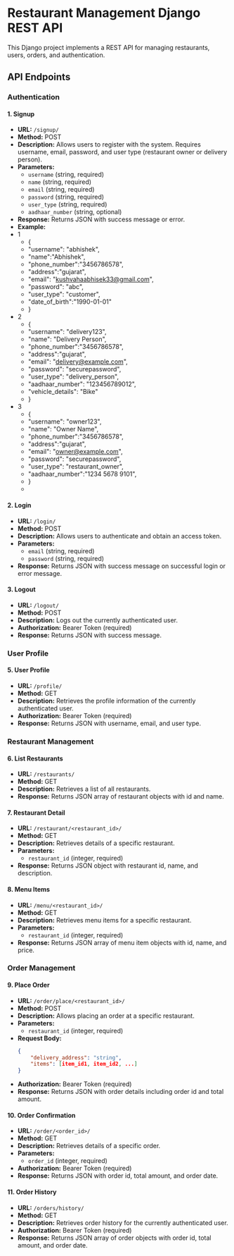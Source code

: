 
# Restaurant Management Django REST API

This Django project implements a REST API for managing restaurants, users, orders, and authentication.

## API Endpoints

### Authentication

#### 1. **Signup**
- **URL:** `/signup/`
- **Method:** POST
- **Description:** Allows users to register with the system. Requires username, email, password, and user type (restaurant owner or delivery person).
- **Parameters:**
  - `username` (string, required)
  - `name` (string, required)
  - `email` (string, required)
  - `password` (string, required)
  - `user_type` (string, required)
  - `aadhaar_number` (string, optional)
- **Response:** Returns JSON with success message or error.
- **Example:** 
- 1
   -  {
   - "username": "abhishek",
   - "name":"Abhishek",
   - "phone_number":"3456786578",
   - "address":"gujarat",
   - "email": "kushvahaabhisek33@gmail.com",
   - "password": "abc",
   - "user_type": "customer",
   - "date_of_birth":"1990-01-01"
   - }
- 2
   - {
   - "username": "delivery123",
   - "name": "Delivery Person",
   - "phone_number":"3456786578",
   - "address":"gujarat",
   - "email": "delivery@example.com",
   - "password": "securepassword",
   - "user_type": "delivery_person",
   - "aadhaar_number": "123456789012",
   - "vehicle_details": "Bike"
   - }
- 3
   -  {
   - "username": "owner123",
   - "name": "Owner Name",
   - "phone_number":"3456786578",
   - "address":"gujarat",
   - "email": "owner@example.com",
   - "password": "securepassword",
   - "user_type": "restaurant_owner",
   - "aadhaar_number":"1234 5678 9101",
   - }
   - 
#### 2. **Login**
- **URL:** `/login/`
- **Method:** POST
- **Description:** Allows users to authenticate and obtain an access token.
- **Parameters:**
  - `email` (string, required)
  - `password` (string, required)
- **Response:** Returns JSON with success message on successful login or error message.

#### 3. **Logout**
- **URL:** `/logout/`
- **Method:** POST
- **Description:** Logs out the currently authenticated user.
- **Authorization:** Bearer Token (required)
- **Response:** Returns JSON with success message.

### User Profile

#### 5. **User Profile**
- **URL:** `/profile/`
- **Method:** GET
- **Description:** Retrieves the profile information of the currently authenticated user.
- **Authorization:** Bearer Token (required)
- **Response:** Returns JSON with username, email, and user type.

### Restaurant Management

#### 6. **List Restaurants**
- **URL:** `/restaurants/`
- **Method:** GET
- **Description:** Retrieves a list of all restaurants.
- **Response:** Returns JSON array of restaurant objects with id and name.

#### 7. **Restaurant Detail**
- **URL:** `/restaurant/<restaurant_id>/`
- **Method:** GET
- **Description:** Retrieves details of a specific restaurant.
- **Parameters:**
  - `restaurant_id` (integer, required)
- **Response:** Returns JSON object with restaurant id, name, and description.

#### 8. **Menu Items**
- **URL:** `/menu/<restaurant_id>/`
- **Method:** GET
- **Description:** Retrieves menu items for a specific restaurant.
- **Parameters:**
  - `restaurant_id` (integer, required)
- **Response:** Returns JSON array of menu item objects with id, name, and price.

### Order Management

#### 9. **Place Order**
- **URL:** `/order/place/<restaurant_id>/`
- **Method:** POST
- **Description:** Allows placing an order at a specific restaurant.
- **Parameters:**
  - `restaurant_id` (integer, required)
- **Request Body:**
  ```json
  {
      "delivery_address": "string",
      "items": [item_id1, item_id2, ...]
  }
  ```
- **Authorization:** Bearer Token (required)
- **Response:** Returns JSON with order details including order id and total amount.

#### 10. **Order Confirmation**
- **URL:** `/order/<order_id>/`
- **Method:** GET
- **Description:** Retrieves details of a specific order.
- **Parameters:**
  - `order_id` (integer, required)
- **Authorization:** Bearer Token (required)
- **Response:** Returns JSON with order id, total amount, and order date.

#### 11. **Order History**
- **URL:** `/orders/history/`
- **Method:** GET
- **Description:** Retrieves order history for the currently authenticated user.
- **Authorization:** Bearer Token (required)
- **Response:** Returns JSON array of order objects with order id, total amount, and order date.
